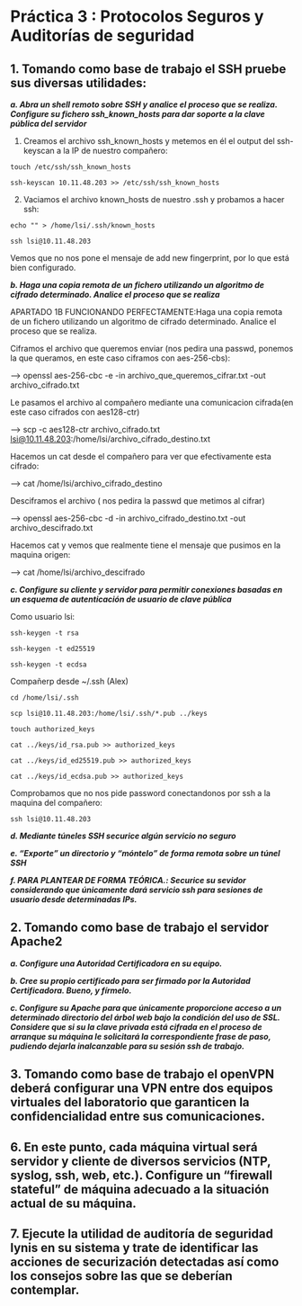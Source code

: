 # Práctica 3 : Protocolos Seguros y Auditorías de seguridad

## 1. Tomando como base de trabajo el SSH pruebe sus diversas utilidades:

***a. Abra un shell remoto sobre SSH y analice el proceso que se realiza. Configure su fichero ssh_known_hosts para dar soporte a la clave pública del servidor***

1. Creamos el archivo ssh_known_hosts y metemos en él el output del ssh-keyscan a la IP de nuestro compañero:

```
touch /etc/ssh/ssh_known_hosts
```

```
ssh-keyscan 10.11.48.203 >> /etc/ssh/ssh_known_hosts
```

2. Vaciamos el archivo known_hosts de nuestro .ssh y probamos a hacer ssh:

```
echo "" > /home/lsi/.ssh/known_hosts
```
```
ssh lsi@10.11.48.203
```
Vemos que no nos pone el mensaje de add new fingerprint, por lo que está bien configurado.


***b. Haga una copia remota de un fichero utilizando un algoritmo de cifrado determinado. Analice el proceso que se realiza***


APARTADO 1B FUNCIONANDO PERFECTAMENTE:Haga una copia remota de un fichero utilizando un algoritmo de cifrado determinado.
Analice el proceso que se realiza.

Ciframos el archivo que queremos enviar (nos pedira una passwd, ponemos la que queramos, en este caso ciframos con aes-256-cbs):

--> openssl aes-256-cbc -e -in archivo_que_queremos_cifrar.txt -out archivo_cifrado.txt

Le pasamos el archivo al compañero mediante una comunicacion cifrada(en este caso cifrados con aes128-ctr)

--> scp -c aes128-ctr archivo_cifrado.txt lsi@10.11.48.203:/home/lsi/archivo_cifrado_destino.txt

Hacemos un cat desde el compañero para ver que efectivamente esta cifrado:

--> cat /home/lsi/archivo_cifrado_destino

Desciframos el archivo ( nos pedira la passwd que metimos al cifrar)

--> openssl aes-256-cbc -d -in archivo_cifrado_destino.txt -out archivo_descifrado.txt

Hacemos cat y vemos que realmente tiene el mensaje que pusimos en la maquina origen:

--> cat /home/lsi/archivo_descifrado





***c. Configure su cliente y servidor para permitir conexiones basadas en un esquema de autenticación de usuario de clave pública***

Como usuario lsi:

```
ssh-keygen -t rsa
```

```
ssh-keygen -t ed25519
```

```
ssh-keygen -t ecdsa
```

Compañerp desde ~/.ssh (Alex)

```
cd /home/lsi/.ssh
```

```
scp lsi@10.11.48.203:/home/lsi/.ssh/*.pub ../keys
```

```
touch authorized_keys
```

```
cat ../keys/id_rsa.pub >> authorized_keys
```

```
cat ../keys/id_ed25519.pub >> authorized_keys
```

```
cat ../keys/id_ecdsa.pub >> authorized_keys
```

Comprobamos que no nos pide password conectandonos por ssh a la maquina del compañero:

```
ssh lsi@10.11.48.203
```


***d. Mediante túneles SSH securice algún servicio no seguro***

***e. “Exporte” un directorio y “móntelo” de forma remota sobre un túnel SSH***

***f. PARA PLANTEAR DE FORMA TEÓRICA.: Securice su sevidor considerando que únicamente dará servicio ssh para sesiones de usuario desde determinadas IPs.***


## 2. Tomando como base de trabajo el servidor Apache2

***a. Configure una Autoridad Certificadora en su equipo.***

***b. Cree su propio certificado para ser firmado por la Autoridad Certificadora. Bueno, y fírmelo.***

***c. Configure su Apache para que únicamente proporcione acceso a un determinado directorio del árbol web bajo la condición del uso de SSL. Considere que si su la clave privada está cifrada en el proceso de arranque su máquina le solicitará la correspondiente frase de paso, pudiendo dejarla inalcanzable para su sesión ssh de trabajo.***


## 3. Tomando como base de trabajo el openVPN deberá configurar una VPN entre dos equipos virtuales del laboratorio que garanticen la confidencialidad entre sus comunicaciones.


## 6. En este punto, cada máquina virtual será servidor y cliente de diversos servicios (NTP, syslog, ssh, web, etc.). Configure un “firewall stateful” de máquina adecuado a la situación actual de su máquina.


## 7. Ejecute la utilidad de auditoría de seguridad lynis en su sistema y trate de identificar las acciones de securización detectadas así como los consejos sobre las que se deberían contemplar.
